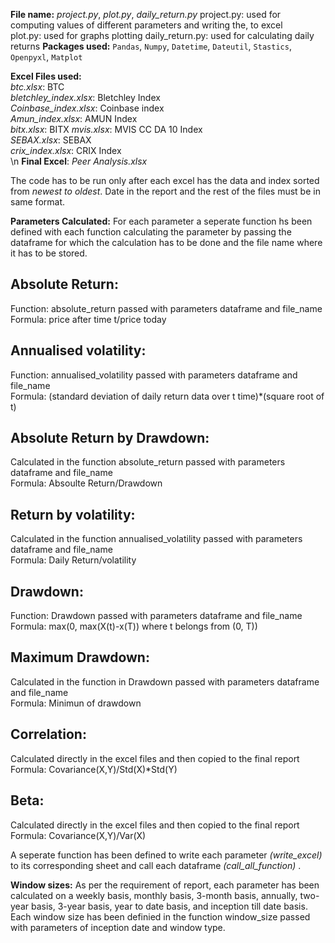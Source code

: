**File name:**
*project.py*, *plot.py*, *daily_return.py*
project.py: used for computing values of different parameters and writing the, to excel <br>
plot.py: used for graphs plotting
daily_return.py: used for calculating daily returns
**Packages used:**
`Pandas`, `Numpy`, `Datetime`, `Dateutil`, `Stastics`, `Openpyxl`, `Matplot`

**Excel Files used:** <br>
*btc.xlsx*: BTC <br>
*bletchley_index.xlsx*: Bletchley Index <br>
*Coinbase_index.xlsx*: Coinbase index  <br>
*Amun_index.xlsx*: AMUN Index<br>
*bitx.xlsx*: BITX
*mvis.xlsx*: MVIS CC DA 10 Index  <br>
*SEBAX.xlsx*: SEBAX  <br>
*crix_index.xlsx*: CRIX Index <br>
\n
**Final Excel**: *Peer Analysis.xlsx*  <br>

 The code has to be run only after each excel has the data and index sorted from *newest to oldest*. Date in the report and the rest of the files must be in same format. 

**Parameters Calculated:**
For each parameter a seperate function hs been defined with each function calculating the parameter by passing the dataframe for which the calculation has to be done and the file name where it has to be stored.
## Absolute Return: 
Function: absolute_return passed with parameters dataframe and file_name <br>
Formula: price after time t/price today

## Annualised volatility:
Function: annualised_volatility passed with parameters dataframe and file_name <br>
Formula: (standard deviation of daily return data over t time)*(square root of t)

## Absolute Return by Drawdown:
Calculated in the function absolute_return passed with parameters dataframe and file_name  <br>
Formula: Absoulte Return/Drawdown

## Return by volatility:
Calculated in the function annualised_volatility passed with parameters dataframe and file_name <br>
Formula: Daily Return/volatility

## Drawdown:
Function: Drawdown passed with parameters dataframe and file_name  <br>
Formula: max(0, max(X(t)-x(T)) where t belongs from (0, T))

## Maximum Drawdown:
Calculated in the function in Drawdown passed with parameters dataframe and file_name <br>
Formula: Minimun of drawdown

## Correlation:
Calculated directly in the excel files and then copied to the final report <br>
Formula: Covariance(X,Y)/Std(X)*Std(Y) <br>

## Beta:
Calculated directly in the excel files and then copied to the final report <br>
Formula: Covariance(X,Y)/Var(X) <br>

A seperate function has been defined to write each parameter *(write_excel)* to its corresponding sheet and call each dataframe *(call_all_function)* .

**Window sizes:**
As per the requirement of report, each parameter has been calculated on a weekly basis, monthly basis, 3-month basis, annually, two-year basis, 3-year basis, year to date basis, and inception till date basis. <br>
Each window size has been definied in the function window_size passed with parameters of inception date and window type. 

